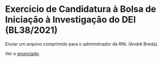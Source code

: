# Exercício de Candidatura à Bolsa de Iniciação à Investigação do DEI (BL38/2021)

Enviar um arquivo comprimido para o administrador da RNL (André Breda).

Ver o [enunciado](/enunciado.md).

